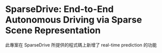 # SparseDrive: End-to-End Autonomous Driving via Sparse Scene Representation


此專案在 SparseDrive 所提供的程式碼上新增了 real-time prediction 的功能


